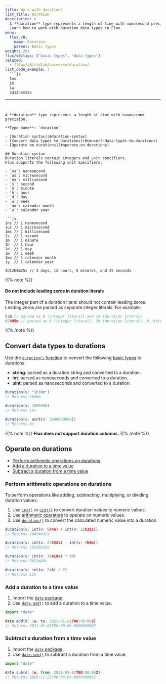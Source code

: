 ```yaml
---
title: Work with durations
list_title: Duration
description: >
  A **duration** type represents a length of time with nanosecond precision
  Learn how to work with duration data types in Flux.
menu:
  flux_v0:
    name: Duration
    parent: Basic types
weight: 201
flux/v0/tags: ["basic types", "data types"]
related:
  - /flux/v0/stdlib/universe/duration/
list_code_example: |
  ```js
  1ns
  1h 
  1w 
  3d12h4m25s
  ```
---
```


A **duration** type represents a length of time with nanosecond precision. 

**Type name**: `duration`

- [Duration syntax](#duration-syntax)
- [Convert data types to durations](#convert-data-types-to-durations)
- [Operate on durations](#operate-on-durations)

## Duration syntax
Duration literals contain integers and unit specifiers.
Flux supports the following unit specifiers:

- `ns`: nanosecond
- `us`: microsecond
- `ms`: millisecond
- `s`: second
- `m`: minute
- `h`: hour
- `d`: day
- `w`: week
- `mo`: calendar month
- `y`: calendar year

```js
1ns // 1 nanosecond
1us // 1 microsecond
1ms // 1 millisecond
1s  // 1 second
1m  // 1 minute
1h  // 1 hour
1d  // 1 day
1w  // 1 week
1mo // 1 calendar month
1y  // 1 calendar year

3d12h4m25s // 3 days, 12 hours, 4 minutes, and 25 seconds
```

{{% note %}}
#### Do not include leading zeros in duration literals
The integer part of a duration literal should not contain leading zeros.
Leading zeros are parsed as separate integer literals.
For example:

```js
01m // parsed as 0 (integer literal) and 1m (duration literal)
02h05m // parsed as 0 (integer literal), 2h (duration literal), 0 (integer literal), and 5m (duration literal)
```
{{% /note %}}

## Convert data types to durations
Use the [`duration()` function](/flux/v0/stdlib/universe/duration/) to convert
the following [basic types](/flux/v0/data-types/basic/) to durations:

- **string**: parsed as a duration string and converted to a duration.
- **int**: parsed as nanoseconds and converted to a duration.
- **uint**: parsed as nanoseconds and converted to a duration.

```js
duration(v: "1h30m")
// Returns 1h30m

duration(v: 1000000)
// Returns 1ms

duration(v: uint(v: 3000000000))
// Returns 3s
```

{{% note %}}
**Flux does not support duration columns.**
{{% /note %}}

## Operate on durations

- [Perform arithmetic operations on durations](#perform-arithmetic-operations-on-durations)
- [Add a duration to a time value](#add-a-duration-to-a-time-value)
- [Subtract a duration from a time value](#subtract-a-duration-from-a-time-value)

### Perform arithmetic operations on durations
To perform operations like adding, subtracting, multiplying, or dividing duration values:

1. Use [`int()`](/flux/v0/stdlib/universe/int/) or [`uint()`](/flux/v0/stdlib/universe/uint/)
   to convert duration values to numeric values.
2. Use [arithmetic operators](/flux/v0/spec/operators/#arithmetic-operators) to
   operate on numeric values.
3. Use [`duration()`](/flux/v0/stdlib/universe/duration/) to convert the calculated
   numeric value into a duration. 

```js
duration(v: int(v: 6h4m) + int(v: 22h32s))
// Returns 1d4h4m32s

duration(v: int(v: 22h32s) - int(v: 6h4m))
// Returns 15h56m32s

duration(v: int(v: 32m10s) * 10)
// Returns 5h21m40s

duration(v: int(v: 24h) / 2)
// Returns 12h
```

### Add a duration to a time value
1. Import the [`date` package](/flux/v0/stdlib/date/).
2. Use [`date.add()`](/flux/v0/stdlib/date/add/)
   to add a duration to a time value.

```js
import "date"

date.add(d: 1w, to: 2021-01-01T00:00:00Z)
// Returns 2021-01-08T00:00:00.000000000Z
```

### Subtract a duration from a time value
1. Import the [`date` package](/flux/v0/stdlib/date/).
2. Use [`date.sub()`](/flux/v0/stdlib/date/sub/)
to subtract a duration from a time value.

```js
import "date"

date.sub(d: 1w, from: 2021-01-01T00:00:00Z)
// Returns 2020-12-25T00:00:00.000000000Z
```
